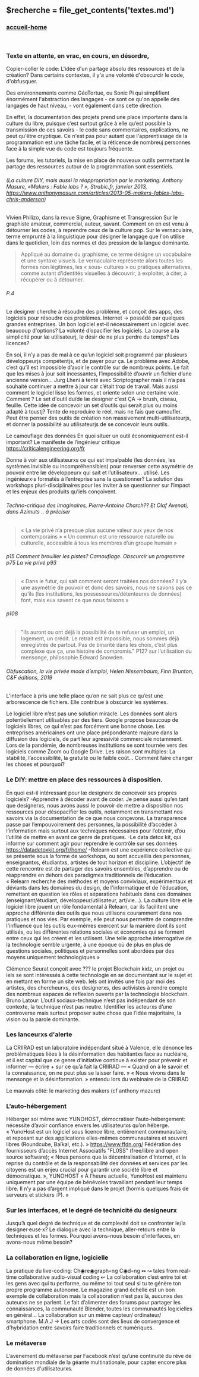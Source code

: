## &#36;recherche &#61; file&#95;get&#95;contents&#40;&#39;textes.md&#39;&#41;

### <div id="accueil"><a href="../index.php">accueil-home</a></div>
<br>

### Texte en attente, en vrac, en cours, en désordre,

Copier-coller le code: L'idée d'un partage absolu des ressources et de la création? Dans certains contextes, il y'a une volonté d'obscurcir le code, d'obfusquer.

Des environnements comme GéoTortue, ou Sonic Pi qui simplifient énormément l'abstraction des langages - ce sont ce qu'on appelle des langages de haut niveau,  - vont également dans cette direction. 

 En effet, la documentation des projets prend une place importante dans la culture du libre, puisque c’est surtout grâce à elle qu’est possible la transmission de ces savoirs - le code sans commentaires, explications, ne peut qu'être cryptique.
Ce n'est pas pour autant que l'apprentissage de la programmation est une tâche facile, et la réticence de nombreu<span>j</span> personnes face à la simple vue du code est toujours fréquente.

Les forums, les tutoriels, la mise en place de nouveaux outils permettant le partage des ressources autour de la programmation sont essentiels.
###### (La culture DIY, mais aussi la réappropriation par le marketing: Anthony Masure, «Makers : Fable labs ? », Strabic.fr, janvier 2013, https://www.anthonymasure.com/articles/2013-05-makers-fables-labs-chris-anderson)

Vivien Philizo, dans la revue Signe, Graphisme et Transgression
Sur le graphiste amateur, commercial, auteur, savant. Comment on en est venu à détourner les codes, à reprendre ceux de la culture pop.
Sur le vernaculaire, terme emprunté à la linguistique pour désigner le langage que l'on utilise dans le quotidien, loin des normes et des pression de la langue dominante.


>Appliqué au domaine du graphisme, ce terme désigne un vocabulaire et une syntaxe visuels. Le vernaculaire représente alors toutes les formes non légitimes, les « sous- cultures » ou pratiques alternatives, comme autant d’identités visuelles à découvrir, à exploiter, à citer, à récupérer ou à détourner.
###### P.4

Le designer cherche à résoudre des problème, et conçoit des apps, des logiciels pour résoudre ces problèmes. Internet -> possédé par quelques grandes entreprises.
Un bon logiciel est-il nécessairement un logiciel avec beaucoup d'options?
La volonté d’opacifier les logiciels. La course a la simplicité pour læ utilisateur<span>j</span>, le désir de ne plus perdre du temps? Les licences?

En soi, il n’y a pas de mal à ce qu’un logiciel soit programmé par plusieurs développeur<span>j</span>s compétent<span>j</span>s, et de payer pour ça. Le problème avec Adobe, c’est qu’il est impossible d’avoir le contrôle sur de nombreux points. Le fait que les mises à jour soit incessantes, l’impossibilité d’ouvrir un fichier d’une ancienne version… Jurg Lheni à tenté avec Scriptographer mais il n’a pas souhaité continuer a mettre à jour car c’était trop de travail.
Mais aussi comment le logiciel lisse les formes, et oriente selon une certaine voie.
Comment ?
Le set d'outil du/de læ designer c'est ÇA -> brush, ciseau, feuille. Cette idée de concevoir un set d’outils qui serait plus ou moins adapté à toust<span>j</span>? Tente de reproduire le réel, mais ne fais que camoufler. Peut être penser des outils de création non massivement multi-utilisateur<span>j</span>s, et donner la possibilité au utilisateur<span>j</span>s de se concevoir leurs outils.

Le camouflage des données
En quoi situer un outil économiquement est-il important?
Le manifeste de l’ingénieur critique https://criticalengineering.org/fr

Donne à voir aux utilisateurxs ce qui est impalpable (les données, les systèmes invisible ou incompréhensibles) pour renverser cette asymétrie de pouvoir entre læ développeurx qui sait et l’utilisateurx… utilisé.
Les ingénieurx·s formatés à l’entreprise sans la questionner? La solution des workshops pluri-disciplinaires pour les inviter à se questionner sur l’impact et les enjeux des produits qu’iels conçoivent.

###### Techno-critique des imaginaires, Pierre-Antoine Charch?? Et Olaf Avenati, dans Azimuts .. à préciser

> « La vie privé n’a presque plus aucune valeur aux yeux de nos contemporains » « Un commun est une ressource naturelle ou culturelle, accessible à tous les membres d’un groupe humain »
###### p15 Comment brouiller les pistes?  Camouflage. Obscurcir un programme p75  La vie privé p93

> « Dans le futur, qui sait comment seront traitées nos données? Il y’a une asymétrie de pouvoir et donc des savoirs, nous ne savons pas ce qu’ils (les institutions, les possesseurxs/détenteurxs de données) font, mais eux savent ce que nous faisons »
###### p108

> "Ils auront ou ont déjà la possibilité de te refuser un emploi, un logement, un crédit. Le retrait est impossible, nous sommes déjà enregistrés de partout. Pas de binarité dans les choix, c’est plus complexe que ça, une histoire de compromis."
> P127 sur l’utilisation du mensonge, philosophie.Edward Snowden.
###### Obfuscation, la vie privée mode d’emploi, Helen Nissembaum, Finn Brunton, C&F éditions, 2019

L’interface à pris une telle place qu’on ne sait plus ce qu’est une arborescence de fichiers. Elle contribue à obscurcir les systèmes.

Le logiciel libre n’est pas une solution miracle. Les données sont alors potentiellement utilisables par des tiers. Google propose beaucoup de logiciels libres, ce qui n’est pas forcément une bonne chose. Les entreprises américaines ont une place prépondérante majeure dans la diffusion des logiciels, de part leur agressivité commerciale notamment. Lors de la pandémie, de nombreuses institutions se sont tournée vers des logiciels comme Zoom ou Google Drive. Les raison sont multiples: La stabilité, l’accessibilité, la gratuité ou le faible coût… Comment faire changer les choses et pourquoi?

### Le DIY: mettre en place des ressources à disposition.

En quoi est-il intéressant pour læ designerx de concevoir ses propres logiciels?
-Apprendre à décoder avant de coder.
Je pense aussi qu’en tant que designerxs, nous avons aussi le pouvoir de mettre a disposition nos ressources pour désopacifier les outils, notamment en transmettant nos savoirs via la documentation de ce que nous conçevons.
La transparence passe par l’empouvoirement des personnes, la possibilité d’accéder à l’information mais surtout aux techniques nécessaires pour l’obtenir, d’ou l’utilité de mettre en avant ce genre de pratiques.
-Le data detox kit, qui informe sur comment agir pour reprendre le contrôle sur ses données https://datadetoxkit.org/fr/home/
-Relearn est une expérience collective qui se présente sous la forme de workshops, ou sont accueillis des personnes, enseignantxs, étudiantxs, artistes de tout horizon et discipline. L’objectif de cette rencontre est de partager des savoirs ensembles, d’apprendre ou de réapprendre en dehors des paradigmes traditionnels de l’éducation.
« Relearn recherche des méthodes et moyens conviviaux, expérimentaux et déviants dans les domaines du design, de l'informatique et de l'éducation, remettant en question les rôles et séparations habituels dans ces domaines (enseignant/étudiant, développeur/utilisateur, art/vie…). La culture libre et le logiciel libre jouent un rôle fondamental à Relearn, car ils facilitent une approche différente des outils que nous utilisons couramment dans nos pratiques et nos vies. Par exemple, elle peut nous permettre de comprendre l'influence que les outils eux-mêmes exercent sur la manière dont ils sont utilisés, ou les différentes relations sociales et économies qui se forment entre ceux qui les créent et les utilisent. Une telle approche interrogative de la technologie semble urgente, à une époque où de plus en plus de questions sociales, politiques et personnelles sont abordées par des moyens uniquement technologiques.»

Clémence Seurat conçoit avec ??? le projet Blockchain kidz, un projet ou iels se sont intéressés à cette technologie en se documentant sur le sujet et en mettant en forme un site web. Iels ont invités une fois par moi des artistes, des chercheurxs, des designerxs, des activistes à rendre compte des nombreux espaces de reflexion ouverts par la technologie blockchain.
Bruno Latour: L’outil sociaux-technique n’est pas indépendant de son contexte, la technique n’est pas neutre. Identifier les acteurxs d’une controverse mais surtout proposer autre chose que l’idée majoritaire, la vision ou la parole dominante.
### Les lanceurxs d'alerte
La CRIIRAD est un laboratoire indépendant situé à Valence, elle dénonce les problématiques liées à la désinformation des habitantxs face au nucléaire, et il est capital que ce genre d’initiative continue à exister pour prévenir et informer — écrire + sur ce qu’à fait la CRIIRAD —
« Quand on à le savoir et la connaissance, on ne peut plus se laisser faire. »
« Nous vivons dans le mensonge et la désinformation. » entendu lors du webinaire de la CRIIRAD

Le mauvais côté: le marketing des makers (cf anthony mazure)

### L’auto-hébergement

Héberger soi même avec YUNOHOST, démocratiser l’auto-hébergement: nécessite d’avoir confiance envers les utilisateurxs qu’on héberge.
« YunoHost est un logiciel sous licence libre, entièrement communautaire, et reposant sur des applications elles-mêmes communautaires et souvent libres (Roundcube, Baïkal, etc.). »
https://www.ffdn.org/
Fédération des fournisseurs d’accès Internet Associatifs
"FL0SS" (free/libre and open source software);
« Nous pensons que la décentralisation d’Internet, et la reprise du contrôle et de la responsabilité des données et services par les citoyens est un enjeu crucial pour garantir une société libre et démocratique. », YUNOHOST
« À l’heure actuelle, YunoHost est maintenu uniquement par une équipe de bénévoles travaillant pendant leur temps libre. Il n’y a pas d’argent impliqué dans le projet (hormis quelques frais de serveurs et stickers :P). »

### Sur les interfaces, et le degré de technicité du designeurx

Jusqu’à quel degré de technique et de complexité doit se confronter le/la designer·euse·x? Le dialogue avec la technique, aller-retours entre la techniques et les formes. Pourquoi avons-nous besoin d'interfaces, en avons-nous même besoin?

### La collaboration en ligne, logicielle

La pratique du live-coding: Ch◉re◉graph◦ng C◉d◦ng ↭ ↝ tales from real-time collaborative audio-visual coding ↜
La collaboration c’est entre toi et les gens avec qui tu performe, ou même toi tout seul si tu te génère ton propre programme autonome.
Le magazine grand échelle est un bon exemple de collaboration mais la collaboration n’est pas là, aucunxs des auteurxs ne se parlent.
Le fait d’alimenter des forums pour partager les connaissances, la communauté Blender, toutes les communautés logicielles en général…
La collaboration sur un même capteur/ ordinateur/ smartphone.
M.A.J -> Les arts codés sont des lieux de convergence et d’hybridation entre savoirs faire traditionnels et numériques.

### Le métaverse
L’avènement du métaverse par Facebook n’est qu’une continuité du rêve de domination mondiale de la géante multinationale, pour capter encore plus de données d'utilisateurxs.
